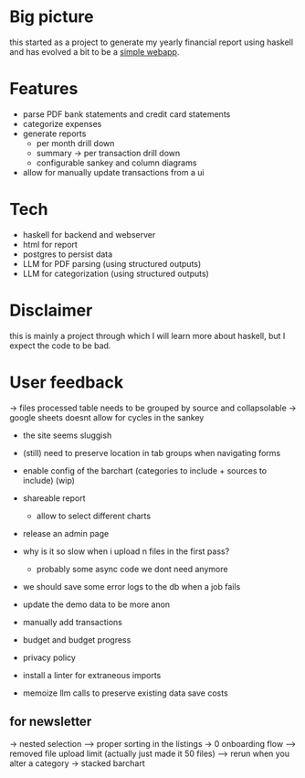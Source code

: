 # Big picture

this started as a project to generate my yearly financial report using haskell
and has evolved a bit to be a [simple webapp](https://myfinancereport.com/).

# Features

- parse PDF bank statements and credit card statements
- categorize expenses
- generate reports
  - per month drill down
  - summary -> per transaction drill down
  - configurable sankey and column diagrams
- allow for manually update transactions from a ui

# Tech

- haskell for backend and webserver
- html for report
- postgres to persist data
- LLM for PDF parsing (using structured outputs)
- LLM for categorization (using structured outputs)

# Disclaimer

this is mainly a project through which I will learn more about haskell, but I expect the code to be bad.

# User feedback

-> files processed table needs to be grouped by source and collapsolable
-> google sheets doesnt allow for cycles in the sankey

- the site seems sluggish


- (still) need to preserve location in tab groups when navigating forms
- enable config of the barchart (categories to include + sources to include) (wip)

- shareable report

  - allow to select different charts

- release an admin page
- why is it so slow when i upload n files in the first pass?
  - probably some async code we dont need anymore
- we should save some error logs to the db when a job fails
- update the demo data to be more anon

- manually add transactions
- budget and budget progress

- privacy policy
- install a linter for extraneous imports
- memoize llm calls to preserve existing data save costs

## for newsletter

-> nested selection
--> proper sorting in the listings
-> 0 onboarding flow
--> removed file upload limit (actually just made it 50 files)
--> rerun when you alter a category
-> stacked barchart
